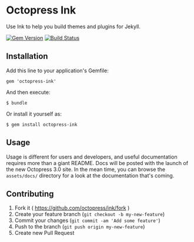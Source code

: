 # Octopress Ink

Use Ink to help you build themes and plugins for Jekyll.

[![Gem Version](https://badge.fury.io/rb/octopress-ink.svg)](http://badge.fury.io/rb/octopress-ink)
[![Build Status](https://travis-ci.org/octopress/ink.svg?branch=master)](https://travis-ci.org/octopress/ink)

## Installation

Add this line to your application's Gemfile:

    gem 'octopress-ink'

And then execute:

    $ bundle

Or install it yourself as:

    $ gem install octopress-ink

## Usage

Usage is different for users and developers, and useful documentation requires more than a giant README. Docs will be posted with the launch of the new Octopress 3.0 site. In the mean time, you can browse the `assets/docs/` directory for a look at the documentation that's coming.

## Contributing

1. Fork it ( https://github.com/octopress/ink/fork )
2. Create your feature branch (`git checkout -b my-new-feature`)
3. Commit your changes (`git commit -am 'Add some feature'`)
4. Push to the branch (`git push origin my-new-feature`)
5. Create new Pull Request
